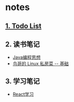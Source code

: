 # notes

## [1. Todo List](./TODO.md)

## 2. 读书笔记

* [Java编程思想](./readingNotes/Thinking%20in%20Java)
* [鸟哥的 Linux 私房菜 -- 基础](./readingNotes/鸟哥Linux)

## 3. 学习笔记

* [React学习](./reactNotes\README.md)
